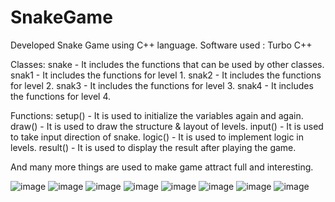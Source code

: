 # SnakeGame
Developed Snake Game using C++ language.
Software used : Turbo C++

Classes: 
snake	-	It includes the functions that can be used by other classes.
snak1	-	It includes the functions for level 1.
snak2	-	It includes the functions for level 2.
snak3	-	It includes the functions for level 3.
snak4	-	It includes the functions for level 4.

Functions: 
setup()	-	It is used to initialize the variables again and again. 
draw()	-	It is used to draw the structure & layout of levels.
input()	-	It is used to take input direction of snake.
logic()	-	It is used to implement logic in levels. 
result()	-	It is used to display the result after playing the game.

And many more things are used to make game attract full and interesting.


![image](https://user-images.githubusercontent.com/127779495/224981227-613dfd3b-e9df-4a50-afe5-bf12c73d5717.png)
![image](https://user-images.githubusercontent.com/127779495/224981362-83933533-1d52-4e40-9591-f00d4df799b3.png)
![image](https://user-images.githubusercontent.com/127779495/224981994-8f0f4ddd-dcd5-4718-921d-bf5c056d1621.png)
![image](https://user-images.githubusercontent.com/127779495/224982031-2a1b0a61-8f7f-46be-b7e8-0c946de804e2.png)
![image](https://user-images.githubusercontent.com/127779495/224982053-9aa9541e-8c03-4440-87f4-00f3d58f6092.png)
![image](https://user-images.githubusercontent.com/127779495/224982077-fd1229e9-33ce-403c-8663-c800b5a5671f.png)
![image](https://user-images.githubusercontent.com/127779495/224982099-6c887e50-d3e9-4eb5-bdc3-37bcf326ffef.png)
![image](https://user-images.githubusercontent.com/127779495/224982115-f6b26b92-ee85-4eca-a7b4-28cebb2eeaea.png)
